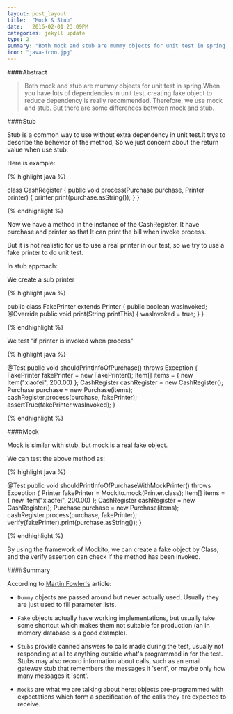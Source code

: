 ```yaml
---
layout: post_layout
title:  "Mock & Stub"
date:   2016-02-01 23:09PM
categories: jekyll update
type: 2
summary: "Both mock and stub are mummy objects for unit test in spring.When you have lots of dependencies in unit test, creating fake object to reduce dependency is really recommended. Therefore, we use mock and stub. But there are some differences between mock and stub."
icon: "java-icon.jpg"
---
```

####Abstract

>Both mock and stub are mummy objects for unit test in spring.When you have lots of dependencies in unit test, creating fake object to reduce dependency is really recommended. Therefore, we use mock and stub. But there are some differences between mock and stub.

####Stub

Stub is a common way to use without extra dependency in unit test.It trys to describe the behevior of the method, So we just concern about the return value when use stub.

Here is example:

{% highlight java %}

class CashRegister {
    public void process(Purchase purchase, Printer printer) {
        printer.print(purchase.asString());
    }
}

{% endhighlight %}

Now we have a method in the instance of the CashRegister, It have purchase and printer so that It can print the bill when invoke process.

But it is not realistic for us to use a real printer in our test, so we try to use a fake printer to do unit test.

In stub approach:

We create a sub printer

{% highlight java %}

public class FakePrinter extends Printer {
    public boolean wasInvoked;
    @Override
    public void print(String printThis) {
        wasInvoked = true;
    }
}

{% endhighlight %}

We test "if printer is invoked when process"

{% highlight java %}

@Test
public void shouldPrintInfoOfPurchase() throws Exception {
    FakePrinter fakePrinter = new FakePrinter();
    Item[] items = {
        new Item("xiaofei", 200.00)
    };
    CashRegister cashRegister = new CashRegister();
    Purchase purchase = new Purchase(items);
    cashRegister.process(purchase, fakePrinter);
    assertTrue(fakePrinter.wasInvoked);
}

{% endhighlight %}

####Mock

Mock is similar with stub, but mock is a real fake object.

We can test the above method as:

{% highlight java %}


@Test
public void shouldPrintInfoOfPurchaseWithMockPrinter() throws Exception {
    Printer fakePrinter = Mockito.mock(Printer.class);
    Item[] items = {
        new Item("xiaofei", 200.00)
    };
    CashRegister cashRegister = new CashRegister();
    Purchase purchase = new Purchase(items);
    cashRegister.process(purchase, fakePrinter);
    verify(fakePrinter).print(purchase.asString());
}

{% endhighlight %}

By using the framework of Mockito, we can create a fake object by Class, and the verify assertion can check if the method has been invoked.


####Summary


According to [Martin Fowler's](http://martinfowler.com/articles/mocksArentStubs.html) article:

- `Dummy` objects are passed around but never actually used. Usually they are just used to fill parameter lists.

- `Fake` objects actually have working implementations, but usually take some shortcut which makes them not suitable for production (an in memory database is a good example).

- `Stubs` provide canned answers to calls made during the test, usually not responding at all to anything outside what's programmed in for the test. Stubs may also record information about calls, such as an email gateway stub that remembers the messages it 'sent', or maybe only how many messages it 'sent'.

- `Mocks` are what we are talking about here: objects pre-programmed with expectations which form a specification of the calls they are expected to receive.
